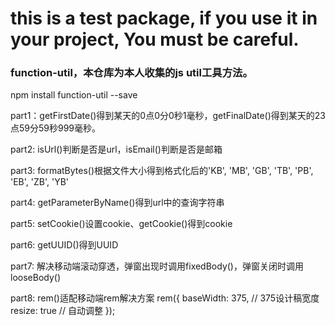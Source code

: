 # this is a test package, if you use it in your project, You must be careful.

### function-util，本仓库为本人收集的js util工具方法。

npm install function-util --save

part1：getFirstDate()得到某天的0点0分0秒1毫秒，getFinalDate()得到某天的23点59分59秒999毫秒。

part2: isUrl()判断是否是url，isEmail()判断是否是邮箱

part3: formatBytes()根据文件大小得到格式化后的'KB', 'MB', 'GB', 'TB', 'PB', 'EB', 'ZB', 'YB'

part4: getParameterByName()得到url中的查询字符串

part5: setCookie()设置cookie、getCookie()得到cookie

part6: getUUID()得到UUID

part7: 解决移动端滚动穿透，弹窗出现时调用fixedBody()，弹窗关闭时调用looseBody()

part8: rem()适配移动端rem解决方案
    rem({
      baseWidth: 375, // 375设计稿宽度
      resize: true // 自动调整
    });

